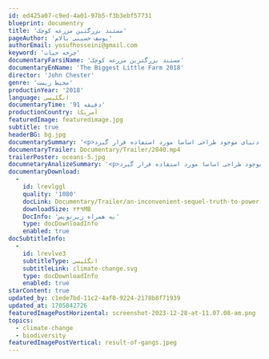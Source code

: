 ```yaml
---
id: ed425a07-c9ed-4a01-97b5-f3b3ebf57731
blueprint: documentry
title: 'مستند بزرگتین مزرعه کوچک'
pageAuthor: 'یوسف حسینی بالام'
authorEmail: yosufhosseini@gmail.com
keyword: 'چرخه حیات'
documentaryFarsiName: 'مستند بزرگترین مزرعه کوچک'
documentaryEnName: 'The Biggest Little Farm 2018'
director: 'John Chester'
genre: 'محیط زیست'
productinYear: '2018'
language: انگلیسی
documentaryTime: '91 دقیقه'
productionCountry: آمریکا
featuredImage: featuredimage.jpg
subtitle: true
headerBG: bg.jpg
documentarySummary: '<p>لورم ایپسوم متن ساختگی با تولید سادگی نامفهوم از صنعت چاپ، و با استفاده از طراحان گرافیک است، چاپگرها و متون بلکه روزنامه و مجله در ستون و سطرآنچنان که لازم است، و برای شرایط فعلی تکنولوژی مورد نیاز، و کاربردهای متنوع با هدف بهبود ابزارهای کاربردی می باشد، کتابهای زیادی در شصت و سه درصد گذشته حال و آینده، شناخت فراوان جامعه و متخصصان را می طلبد، تا با نرم افزارها شناخت بیشتری را برای طراحان رایانه ای علی الخصوص طراحان خلاقی، و فرهنگ پیشرو در زبان فارسی ایجاد کرد، در این صورت می توان امید داشت که تمام و دشواری موجود در ارائه راهکارها، و شرایط سخت تایپ به پایان رسد و زمان مورد نیاز شامل حروفچینی دستاوردهای اصلی، و جوابگوی سوالات پیوسته اهل دنیای موجود طراحی اساسا مورد استفاده قرار گیرد.</p>'
documentaryTrailer: Documentary/Trailer/2040.mp4
trailerPoster: oceans-5.jpg
documnetaryAnalizeSummary: '<p>لورم ایپسوم متن ساختگی با تولید سادگی نامفهوم از صنعت چاپ، و با استفاده از طراحان گرافیک است، چاپگرها و متون بلکه روزنامه و مجله در ستون و سطرآنچنان که لازم است، و برای شرایط فعلی تکنولوژی مورد نیاز، و کاربردهای متنوع با هدف بهبود ابزارهای کاربردی می باشد، کتابهای زیادی در شصت و سه درصد گذشته حال و آینده، شناخت فراوان جامعه و متخصصان را می طلبد، تا با نرم افزارها شناخت بیشتری را برای طراحان رایانه ای علی الخصوص طراحان خلاقی، و فرهنگ پیشرو در زبان فارسی ایجاد کرد، در این صورت می توان امید داشت که تمام و دشواری موجود در ارائه راهکارها، و شرایط سخت تایپ به پایان رسد و زمان مورد نیاز شامل حروفچینی دستاوردهای اصلی، و جوابگوی سوالات پیوسته اهل دنیای موجود طراحی اساسا مورد استفاده قرار گیرد.</p>'
documentaryDownload:
  -
    id: lrevlggl
    quality: '1080'
    docLink: Documentary/Trailer/an-inconvenient-sequel-truth-to-power.mp4
    downloadSize: ۲۴۹MB
    DocInfo: 'به همراه زیرنویس'
    type: docDownloadInfo
    enabled: true
docSubtitleInfo:
  -
    id: lrevlve3
    subtitleType: انگلیسی
    subtitleLink: climate-change.svg
    type: docDownloadInfo
    enabled: true
starContent: true
updated_by: c1ede7bd-11c2-4af0-9224-2178b8f71939
updated_at: 1705842726
featuredImagePostHorizental: screenshot-2023-12-28-at-11.07.08-am.png
topics:
  - climate-change
  - biodiversity
featuredImagePostVertical: result-of-gangs.jpeg
---
```

